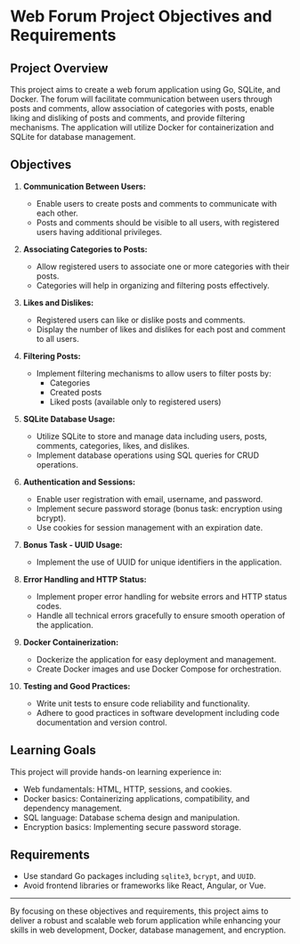 # Web Forum Project Objectives and Requirements

## Project Overview
This project aims to create a web forum application using Go, SQLite, and Docker. The forum will facilitate communication between users through posts and comments, allow association of categories with posts, enable liking and disliking of posts and comments, and provide filtering mechanisms. The application will utilize Docker for containerization and SQLite for database management.

## Objectives
1. **Communication Between Users:**
   - Enable users to create posts and comments to communicate with each other.
   - Posts and comments should be visible to all users, with registered users having additional privileges.

2. **Associating Categories to Posts:**
   - Allow registered users to associate one or more categories with their posts.
   - Categories will help in organizing and filtering posts effectively.

3. **Likes and Dislikes:**
   - Registered users can like or dislike posts and comments.
   - Display the number of likes and dislikes for each post and comment to all users.

4. **Filtering Posts:**
   - Implement filtering mechanisms to allow users to filter posts by:
     - Categories
     - Created posts
     - Liked posts (available only to registered users)

5. **SQLite Database Usage:**
   - Utilize SQLite to store and manage data including users, posts, comments, categories, likes, and dislikes.
   - Implement database operations using SQL queries for CRUD operations.

6. **Authentication and Sessions:**
   - Enable user registration with email, username, and password.
   - Implement secure password storage (bonus task: encryption using bcrypt).
   - Use cookies for session management with an expiration date.

7. **Bonus Task - UUID Usage:**
   - Implement the use of UUID for unique identifiers in the application.

8. **Error Handling and HTTP Status:**
   - Implement proper error handling for website errors and HTTP status codes.
   - Handle all technical errors gracefully to ensure smooth operation of the application.

9. **Docker Containerization:**
   - Dockerize the application for easy deployment and management.
   - Create Docker images and use Docker Compose for orchestration.

10. **Testing and Good Practices:**
    - Write unit tests to ensure code reliability and functionality.
    - Adhere to good practices in software development including code documentation and version control.

## Learning Goals
This project will provide hands-on learning experience in:
- Web fundamentals: HTML, HTTP, sessions, and cookies.
- Docker basics: Containerizing applications, compatibility, and dependency management.
- SQL language: Database schema design and manipulation.
- Encryption basics: Implementing secure password storage.

## Requirements
- Use standard Go packages including `sqlite3`, `bcrypt`, and `UUID`.
- Avoid frontend libraries or frameworks like React, Angular, or Vue.

---

By focusing on these objectives and requirements, this project aims to deliver a robust and scalable web forum application while enhancing your skills in web development, Docker, database management, and encryption.
